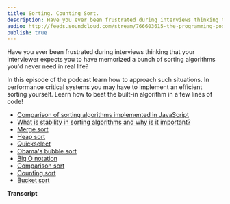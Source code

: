 ```yaml
---
title: Sorting. Counting Sort.
description: Have you ever been frustrated during interviews thinking that your interviewer expects you to have memorized a bunch of sorting algorithms you'd never need in real life? In this episode of the podcast learn how to approach such situations. In performance critical systems you may have to implement an efficient sorting yourself. Learn how to beat the built-in algorithm in a few lines of code!
audio: http://feeds.soundcloud.com/stream/766603615-the-programming-podcast-sorting-counting-sort.mp3
publish: true
---
```


Have you ever been frustrated during interviews thinking that your interviewer expects you to have memorized a bunch of sorting algorithms you'd never need in real life?

In this episode of the podcast learn how to approach such situations. In performance critical systems you may have to implement an efficient sorting yourself. Learn how to beat the built-in algorithm in a few lines of code!

- [Comparison of sorting algorithms implemented in JavaScript](https://blog.mgechev.com/2012/11/24/javascript-sorting-performance-quicksort-v8/)
- [What is stability in sorting algorithms and why is it important?](https://stackoverflow.com/questions/1517793/what-is-stability-in-sorting-algorithms-and-why-is-it-important)
- [Merge sort](https://github.com/mgechev/javascript-algorithms/blob/master/src/sorting/mergesort.js#L65-L99)
- [Heap sort](https://github.com/mgechev/javascript-algorithms/blob/master/src/sorting/heapsort.js)
- [Quickselect](https://podcast.mgechev.com/episode/1-20-2020-quickselect-algorithm)
- [Obama's bubble sort](https://www.youtube.com/watch?v=koMpGeZpu4Q)
- [Big O notation](https://en.wikipedia.org/wiki/Big_O_notation)
- [Comparison sort](https://en.wikipedia.org/wiki/Comparison_sort)
- [Counting sort](https://github.com/mgechev/javascript-algorithms/blob/master/src/sorting/countingsort.js)
- [Bucket sort](https://github.com/mgechev/javascript-algorithms/blob/master/src/sorting/bucketsort.js)

**Transcript**
